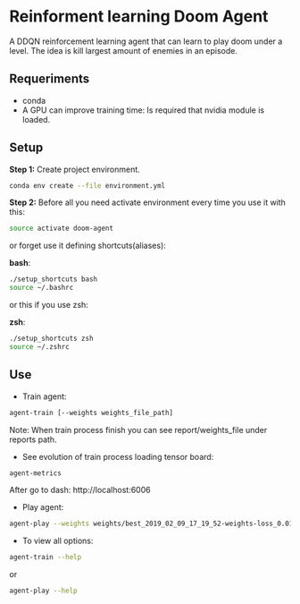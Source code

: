 #  Reinforment learning Doom Agent

A DDQN reinforcement learning agent that can learn to play doom under a level.
The idea is kill largest amount of enemies in an episode.

## Requeriments

* conda
* A GPU can improve training time: Is required that nvidia module is loaded.

## Setup

**Step 1:** Create project environment.

```bash
conda env create --file environment.yml
```

**Step 2:** Before all you need activate environment every time you use it with this:

```bash
source activate doom-agent
```

or forget use it defining shortcuts(aliases):

**bash**:
```bash
./setup_shortcuts bash
source ~/.bashrc
```
or this if you use zsh:

**zsh**:
```bash
./setup_shortcuts zsh
source ~/.zshrc
```

## Use

* Train agent:

```bash
agent-train [--weights weights_file_path]
```
Note: When train process finish you can see report/weights_file under reports path.

* See evolution of train process loading tensor board:
```bash
agent-metrics
```
After go to dash: http://localhost:6006

* Play agent:

```bash
agent-play --weights weights/best_2019_02_09_17_19_52-weights-loss_0.0123.h5
```

* To view all options:

```bash
agent-train --help
```

or

```bash
agent-play --help
```
